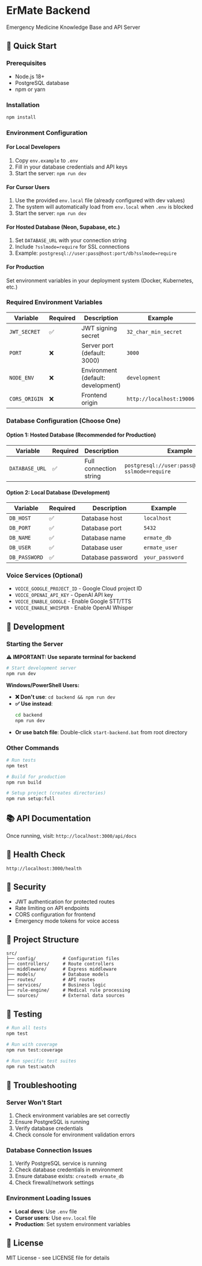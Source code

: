 # ErMate Backend

Emergency Medicine Knowledge Base and API Server

## 🚀 Quick Start

### Prerequisites
- Node.js 18+ 
- PostgreSQL database
- npm or yarn

### Installation
```bash
npm install
```

### Environment Configuration

#### For Local Developers
1. Copy `env.example` to `.env`
2. Fill in your database credentials and API keys
3. Start the server: `npm run dev`

#### For Cursor Users
1. Use the provided `env.local` file (already configured with dev values)
2. The system will automatically load from `env.local` when `.env` is blocked
3. Start the server: `npm run dev`

#### For Hosted Database (Neon, Supabase, etc.)
1. Set `DATABASE_URL` with your connection string
2. Include `?sslmode=require` for SSL connections
3. Example: `postgresql://user:pass@host:port/db?sslmode=require`

#### For Production
Set environment variables in your deployment system (Docker, Kubernetes, etc.)

### Required Environment Variables

| Variable | Required | Description | Example |
|----------|----------|-------------|---------|
| `JWT_SECRET` | ✅ | JWT signing secret | `32_char_min_secret` |
| `PORT` | ❌ | Server port (default: 3000) | `3000` |
| `NODE_ENV` | ❌ | Environment (default: development) | `development` |
| `CORS_ORIGIN` | ❌ | Frontend origin | `http://localhost:19006` |

### Database Configuration (Choose One)

#### Option 1: Hosted Database (Recommended for Production)
| Variable | Required | Description | Example |
|----------|----------|-------------|---------|
| `DATABASE_URL` | ✅ | Full connection string | `postgresql://user:pass@host:port/db?sslmode=require` |

#### Option 2: Local Database (Development)
| Variable | Required | Description | Example |
|----------|----------|-------------|---------|
| `DB_HOST` | ✅ | Database host | `localhost` |
| `DB_PORT` | ✅ | Database port | `5432` |
| `DB_NAME` | ✅ | Database name | `ermate_db` |
| `DB_USER` | ✅ | Database user | `ermate_user` |
| `DB_PASSWORD` | ✅ | Database password | `your_password` |

### Voice Services (Optional)
- `VOICE_GOOGLE_PROJECT_ID` - Google Cloud project ID
- `VOICE_OPENAI_API_KEY` - OpenAI API key
- `VOICE_ENABLE_GOOGLE` - Enable Google STT/TTS
- `VOICE_ENABLE_WHISPER` - Enable OpenAI Whisper

## 🔧 Development

### Starting the Server

**⚠️ IMPORTANT: Use separate terminal for backend**

```bash
# Start development server
npm run dev
```

**Windows/PowerShell Users:**
- **❌ Don't use**: `cd backend && npm run dev`
- **✅ Use instead**: 
  ```cmd
  cd backend
  npm run dev
  ```
- **Or use batch file**: Double-click `start-backend.bat` from root directory

### Other Commands

```bash
# Run tests
npm test

# Build for production
npm run build

# Setup project (creates directories)
npm run setup:full
```

## 📚 API Documentation

Once running, visit: `http://localhost:3000/api/docs`

## 🏥 Health Check

`http://localhost:3000/health`

## 🔐 Security

- JWT authentication for protected routes
- Rate limiting on API endpoints
- CORS configuration for frontend
- Emergency mode tokens for voice access

## 📁 Project Structure

```
src/
├── config/          # Configuration files
├── controllers/     # Route controllers
├── middleware/      # Express middleware
├── models/          # Database models
├── routes/          # API routes
├── services/        # Business logic
├── rule-engine/     # Medical rule processing
└── sources/         # External data sources
```

## 🧪 Testing

```bash
# Run all tests
npm test

# Run with coverage
npm run test:coverage

# Run specific test suites
npm run test:watch
```

## 🚨 Troubleshooting

### Server Won't Start
1. Check environment variables are set correctly
2. Ensure PostgreSQL is running
3. Verify database credentials
4. Check console for environment validation errors

### Database Connection Issues
1. Verify PostgreSQL service is running
2. Check database credentials in environment
3. Ensure database exists: `createdb ermate_db`
4. Check firewall/network settings

### Environment Loading Issues
- **Local devs**: Use `.env` file
- **Cursor users**: Use `env.local` file
- **Production**: Set system environment variables

## 📄 License

MIT License - see LICENSE file for details
